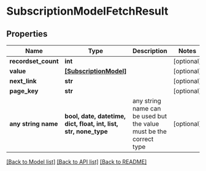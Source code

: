 # SubscriptionModelFetchResult


## Properties
Name | Type | Description | Notes
------------ | ------------- | ------------- | -------------
**recordset_count** | **int** |  | [optional] 
**value** | [**[SubscriptionModel]**](SubscriptionModel.md) |  | [optional] 
**next_link** | **str** |  | [optional] 
**page_key** | **str** |  | [optional] 
**any string name** | **bool, date, datetime, dict, float, int, list, str, none_type** | any string name can be used but the value must be the correct type | [optional]

[[Back to Model list]](../README.md#documentation-for-models) [[Back to API list]](../README.md#documentation-for-api-endpoints) [[Back to README]](../README.md)


